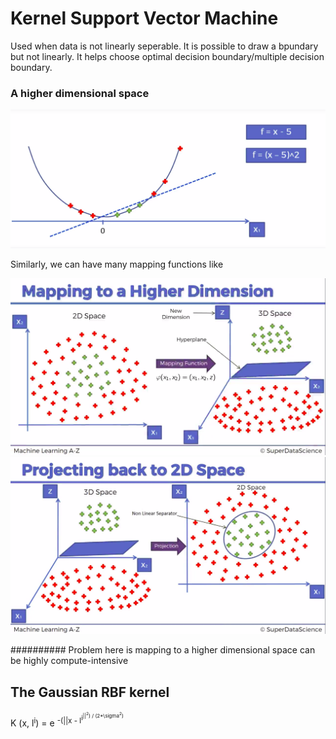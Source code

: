 # Kernel Support Vector Machine

Used when data is not linearly seperable. It is possible to draw a bpundary but not linearly. It helps choose optimal decision boundary/multiple decision boundary.

### A higher dimensional space

![](high.png)  

Similarly, we can have many mapping functions like

![](k1.png) ![](k2.png)

########## Problem here is mapping to a higher dimensional space can be  highly compute-intensive

## The Gaussian RBF kernel

 K (x, l<sup>i</sup>) = e <sup>-(||x -  l<sup>i<sup>||<sup>2</sup>) / (2*\sigma<sup>2</sup>)</sup>